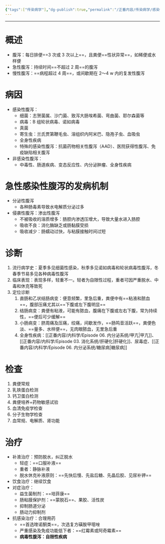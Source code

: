```yaml
---
{"tags":["传染病学"],"dg-publish":true,"permalink":"/正番内容/传染病学/感染性腹泻/","dgPassFrontmatter":true}
---
```


---
# 概述
+ 腹泻：每日排便==3 次或 3 次以上==，且粪便==性状异常==，如稀便或水样便
+ 急性腹泻：持续时间==不超过 2 周==的腹泻
+ 慢性腹泻：==病程超过 4 周==，或间歇期在 2～4 w 内的复发性腹泻
# 病因
+ 感染性腹泻：
	+ 细菌：志贺菌属、沙门菌、致泻大肠埃希菌、弯曲菌、耶尔森菌等
	+ 病毒：B 组轮状病毒、诺如病毒
	+ 真菌
	+ 寄生虫：兰氏贾第鞭毛虫、溶组织内阿米巴、隐孢子虫、血吸虫
	+ 全身性疾病
	+ 特殊的感染性腹泻：抗菌药物相关性腹泻（AAD）、医院获得性腹泻、免疫缺陷相关腹泻
+ 非感染性腹泻：
	+ 中毒性、肠道疾病、变态反应性、内分泌肿瘤、全身性疾病
# 急性感染性腹泻的发病机制
+ 分泌性腹泻
	+ 各种肠毒素导致水电解质分泌过多
+ 侵袭性腹泻：渗出性腹泻
	+ 不被吸收的溶质增多：肠腔内渗透压增大，导致大量水进入肠腔
	+ 吸收不良：消化酶缺乏或肠黏膜受损
	+ 吸收减少：肠蠕动过快，与粘膜接触时间过短
# 诊断
1. 流行病学史：夏季多见细菌性感染，秋季多见诺如病毒和轮状病毒性腹泻，冬春季节易多见各种病毒性腹泻
2. 临床表现：表现多样，轻重不一。轻者为自限性过程，重者可因严重脱水、中毒和休克等致死
3. 定位诊断
	1. 直肠和乙状结肠病变：便意频繁，里急后重，粪便中有==粘液和脓血==，腹部压痛尤其以==下腹或左下腹明显==
	2. 结肠病变：粪便有粘液，可能有脓血，腹痛在下腹或左右下腹，常为持续性，==便后可少缓解==
	3. 小肠病变：脐周痛及压痛，绞痛，间歇发作，==肠鸣音活跃==，粪便色淡、==量多、水样便==，无肉眼脓血，无里急后重
	4. 全身性疾病：[[正番内容/内科学/Episode 06. 内分泌系统/甲亢\|甲亢]]、[[正番内容/内科学/Episode 03. 消化系统/肝硬化\|肝硬化]]、尿毒症、[[正番内容/内科学/Episode 06. 内分泌系统/糖尿病\|糖尿病]]
# 检查
1. 粪便常规
2. 乳铁蛋白检测
3. 钙卫蛋白检测
4. 粪便培养+药物敏感试验
5. 血清免疫学检查
6. 分子生物学检查
7. 血常规、电解质、肾功能
# 治疗
+ 补液治疗：预防脱水，纠正脱水
	+ 轻症：==口服补液==
	+ 重者：静脉补液
	+ 脱水休克补液原则：==先快后慢、先盐后糖、先晶后胶、见尿补钾==
+ 饮食治疗：继续饮食
+ 对症治疗：
	+ 益生菌制剂：==培菲康==
	+ 肠粘膜保护剂：==蒙脱石==、果胶、活性炭
	+ 抑制肠道分泌
	+ 肠动力抑制剂
+ 抗感染治疗：合理用药
	+ ==首选喹诺酮类==，次选复方磺胺甲噁唑
	+ 严重感染及免疫功能低下者：==红霉素或阿奇霉素==
	+ **病毒性腹泻：自限性疾病**